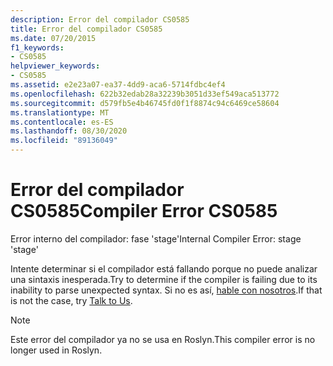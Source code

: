 ```yaml
---
description: Error del compilador CS0585
title: Error del compilador CS0585
ms.date: 07/20/2015
f1_keywords:
- CS0585
helpviewer_keywords:
- CS0585
ms.assetid: e2e23a07-ea37-4dd9-aca6-5714fdbc4ef4
ms.openlocfilehash: 622b32edab28a32239b3051d33ef549aca513772
ms.sourcegitcommit: d579fb5e4b46745fd0f1f8874c94c6469ce58604
ms.translationtype: MT
ms.contentlocale: es-ES
ms.lasthandoff: 08/30/2020
ms.locfileid: "89136049"
---
```

# <a name="compiler-error-cs0585"></a><span data-ttu-id="3dc2f-103">Error del compilador CS0585</span><span class="sxs-lookup"><span data-stu-id="3dc2f-103">Compiler Error CS0585</span></span>

<span data-ttu-id="3dc2f-104">Error interno del compilador: fase 'stage'</span><span class="sxs-lookup"><span data-stu-id="3dc2f-104">Internal Compiler Error: stage 'stage'</span></span>

 <span data-ttu-id="3dc2f-105">Intente determinar si el compilador está fallando porque no puede analizar una sintaxis inesperada.</span><span class="sxs-lookup"><span data-stu-id="3dc2f-105">Try to determine if the compiler is failing due to its inability to parse unexpected syntax.</span></span> <span data-ttu-id="3dc2f-106">Si no es así, [hable con nosotros](/visualstudio/ide/feedback-options).</span><span class="sxs-lookup"><span data-stu-id="3dc2f-106">If that is not the case, try [Talk to Us](/visualstudio/ide/feedback-options).</span></span>

> [!NOTE]
> <span data-ttu-id="3dc2f-107">Este error del compilador ya no se usa en Roslyn.</span><span class="sxs-lookup"><span data-stu-id="3dc2f-107">This compiler error is no longer used in Roslyn.</span></span>
